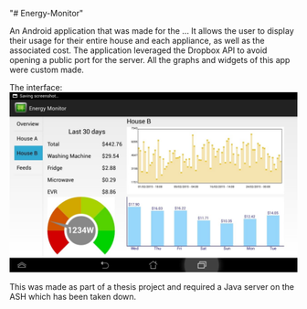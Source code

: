 "# Energy-Monitor" 

An Android application that was made for the ... It allows the user to display their usage for their entire house and each appliance, as well as the associated cost. The application leveraged the Dropbox API to avoid opening a public port for the server. All the graphs and widgets of this app were custom made. 

The interface:
![ScreenShot](screen-shots/screen-shot.JPG?raw=true)


This was made as part of a thesis project and required a Java server on the ASH which has been taken down.
